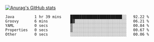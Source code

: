 [![Anurag's GitHub stats](https://github-readme-stats.vercel.app/api?username=sebasphere&count_private=true&theme=tokyonight)](https://github.com/anuraghazra/github-readme-stats)

<!--START_SECTION:waka-->

```text
Java         1 hr 39 mins    ███████████████████████░░   92.22 %
Groovy       6 mins          █▓░░░░░░░░░░░░░░░░░░░░░░░   06.21 %
YAML         0 secs          ▒░░░░░░░░░░░░░░░░░░░░░░░░   00.84 %
Properties   0 secs          ▒░░░░░░░░░░░░░░░░░░░░░░░░   00.67 %
Other        0 secs          ░░░░░░░░░░░░░░░░░░░░░░░░░   00.06 %
```

<!--END_SECTION:waka-->
